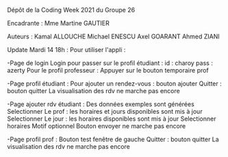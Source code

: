 Dépôt de la Coding Week 2021 du Groupe 26

Encadrante :
Mme Martine GAUTIER

Auteurs :
Kamal ALLOUCHE
Michael ENESCU
Axel GOARANT
Ahmed ZIANI

Update Mardi 14 18h :
Pour utiliser l'appli :

-Page de login
Login pour passer sur le profil étudiant :
id : charoy
pass : azerty
Pour le profil professeur :
Appuyer sur le bouton temporaire prof

-Page profil étudiant :
Pour ajouter un rendez-vous : bouton ajouter
Quitter : bouton quitter
La visualisation des rdv ne marche pas encore

-Page ajouter rdv étudiant :
Des données exemples sont générées
Selectionner Le prof : les horaires et jours disponibles sont mis à jour
Selectionner Le jour : les horaires disponibles sont mis à jour
Selectionner horaires
Motif optionnel
Bouton envoyer ne marche pas encore

-Page profil prof :
Bouton test fenêtre de gauche
Quitter : bouton quitter
La visualisation des rdv ne marche pas encore
